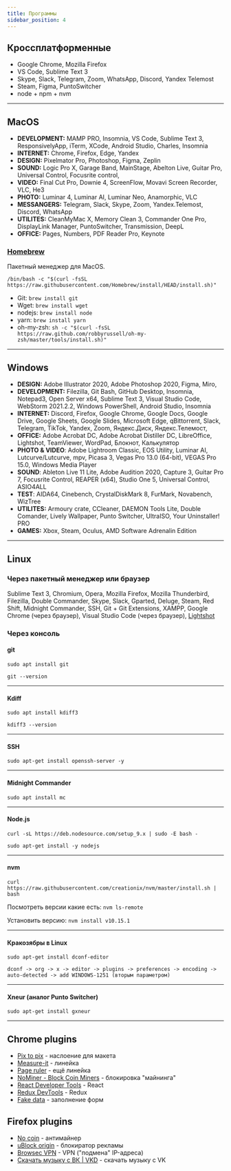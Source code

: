 ```yaml
---
title: Программы
sidebar_position: 4
---
```


## Кроссплатформенные 

- Google Chrome, Mozilla Firefox
- VS Code, Sublime Text 3
- Skype, Slack, Telegram, Zoom, WhatsApp, Discord, Yandex Telemost
- Steam, Figma, PuntoSwitcher
- node + npm + nvm

***

## MacOS

* **DEVELOPMENT:**
  MAMP PRO, Insomnia, VS Code, Sublime Text 3, ResponsivelyApp, iTerm, XCode, Android Studio, Charles, Insomnia
* **INTERNET:**
  Chrome, Firefox, Edge, Yandex
* **DESIGN:**
  Pixelmator Pro, Photoshop, Figma, Zeplin
* **SOUND:**
  Logic Pro X, Garage Band, MainStage, Abelton Live, Guitar Pro, Universal Control, Focusrite control,
* **VIDEO:**
  Final Cut Pro, Downie 4, ScreenFlow, Movavi Screen Recorder, VLC, He3
* **PHOTO:**
  Luminar 4, Luminar AI, Luminar Neo, Anamorphic, VLC
* **MESSANGERS:** 
  Telegram, Slack, Skype, Zoom, Yandex.Telemost, Discord, WhatsApp
* **UTILITES:** 
  CleanMyMac X, Memory Clean 3, Commander One Pro, DisplayLink Manager, PuntoSwitcher, Transmission, DeepL
* **OFFICE:** 
  Pages, Numbers, PDF Reader Pro, Keynote

### [Homebrew](https://brew.sh/) 

Пакетный менеджер для MacOS.

```/bin/bash -c "$(curl -fsSL https://raw.githubusercontent.com/Homebrew/install/HEAD/install.sh)"```

* Git: ```brew install git```
* Wget: ```brew install wget```
* nodejs: ```brew install node```
* yarn: ```brew install yarn```
* oh-my-zsh: ```sh -c "$(curl -fsSL https://raw.github.com/robbyrussell/oh-my-zsh/master/tools/install.sh)"```

***

## Windows

* **DESIGN:**
  Adobe Illustrator 2020, Adobe Photoshop 2020, Figma, Miro,
* **DEVELOPMENT:** 
  Filezilla, Git Bash, GitHub Desktop, Insomnia, Notepad3, Open Server x64, Sublime Text 3, Visual Studio Code, WebStorm 2021.2.2, Windows PowerShell, Android Studio, Insomnia
* **INTERNET:** 
  Discord, Firefox, Google Chrome, Google Docs, Google Drive, Google Sheets, Google Slides, Microsoft Edge, qBittorrent, Slack, Telegram, TikTok, Yandex, Zoom, Яндекс.Диск, Яндекс.Телемост,
* **OFFICE:** 
  Adobe Acrobat DC, Adobe Acrobat Distiller DC, LibreOffice, Lightshot, TeamViewer, WordPad, Блокнот, Калькулятор
* **PHOTO & VIDEO**: 
  Adobe Lightroom Classic, EOS Utility, Luminar AI, Lutcurve/Lutcurve, mpv, Picasa 3, Vegas Pro 13.0 (64-bit), VEGAS Pro 15.0, Windows Media Player
* **SOUND**: 
  Ableton Live 11 Lite, Adobe Audition 2020, Capture 3, Guitar Pro 7, Focusrite Control, REAPER (x64), Studio One 5, Universal Control, ASIO4ALL
* **TEST**: 
  AIDA64, Cinebench, CrystalDiskMark 8, FurMark, Novabench, WizTree
* **UTILITES:** 
  Armoury crate, CCleaner, DAEMON Tools Lite, Double Comander, Lively Wallpaper, Punto Switcher, UltraISO, Your Uninstaller! PRO
* **GAMES:** 
  Xbox, Steam, Oculus, AMD Software Adrenalin Edition

***

## Linux


### Через пакетный менеджер или браузер

Sublime Text 3, Chromium, Opera, Mozilla Firefox, Mozilla Thunderbird, Filezilla, Double Commander, Skype, Slack, Gparted, Deluge, Steam, Red Shift, Midnight Commander, SSH, Git + Git Extensions, XAMPP, Google Chrome (через браузер), Visual Studio Code (через браузер), [Lightshot](https://app.prntscr.com/en/wine-lightshot.html)

### Через консоль

#### git
```sudo apt install git```

```git --version```

***


#### Kdiff
```sudo apt install kdiff3```

```kdiff3 --version```

***

#### SSH

```sudo apt-get install openssh-server -y```

***

#### Midnight Commander

```sudo apt install mc```

***

#### Node.js

```curl -sL https://deb.nodesource.com/setup_9.x | sudo -E bash -```

```sudo apt-get install -y nodejs```

***

#### nvm

```curl https://raw.githubusercontent.com/creationix/nvm/master/install.sh | bash```

Посмотреть версии какие есть: ```nvm ls-remote```

Установить версию: ```nvm install v10.15.1```

***

#### Кракозябры в Linux

```sudo apt-get install dconf-editor```

```dconf -> org -> x -> editor -> plugins -> preferences -> encoding -> auto-detected -> add WINDOWS-1251 (вторым параметром)```

***

#### Xneur (аналог Punto Switcher)

```sudo apt-get install gxneur```

***
## Chrome plugins

* [Pix to pix](https://chrome.google.com/webstore/detail/pix-to-pix-pixel-perfect/binboaimbgchaamickjnhgjdccohndin?hl=ru) - наслоение для макета
* [Measure-it](https://chrome.google.com/webstore/detail/measure-it/jocbgkoackihphodedlefohapackjmna) - линейка
* [Page ruler](https://chrome.google.com/webstore/detail/page-ruler/jcbmcnpepaddcedmjdcmhbekjhbfnlff) - ещё линейка
* [NoMiner - Block Coin Miners](https://chrome.google.com/webstore/detail/nominer-block-coin-miners/jfnangjojcioomickmmnfmiadkfhcdmd) - блокировка "майнинга"
* [React Developer Tools](https://chrome.google.com/webstore/detail/react-developer-tools/fmkadmapgofadopljbjfkapdkoienihi) - React
* [Redux DevTools](https://chrome.google.com/webstore/detail/redux-devtools/lmhkpmbekcpmknklioeibfkpmmfibljd?hl=ru) - Redux
* [Fake data](https://chrome.google.com/webstore/detail/fake-data-a-form-filler-y/gchcfdihakkhjgfmokemfeembfokkajj) - заполнение форм

## Firefox plugins

* [No coin](https://addons.mozilla.org/ru/firefox/addon/no-coin/) - антимайнер
* [uBlock origin](https://addons.mozilla.org/ru/firefox/addon/ublock-origin/) - блокиратор рекламы
* [Browsec VPN](https://addons.mozilla.org/ru/firefox/addon/browsec/) - VPN ("подмена" IP-адреса)
* [Скачать музыку с ВК | VKD](https://addons.mozilla.org/ru/firefox/addon/%D1%81%D0%BA%D0%B0%D1%87%D0%B0%D1%82%D1%8C-%D0%BC%D1%83%D0%B7%D1%8B%D0%BA%D1%83-%D1%81-%D0%B2%D0%BA-vkd/) - cкачать музыку с VK
